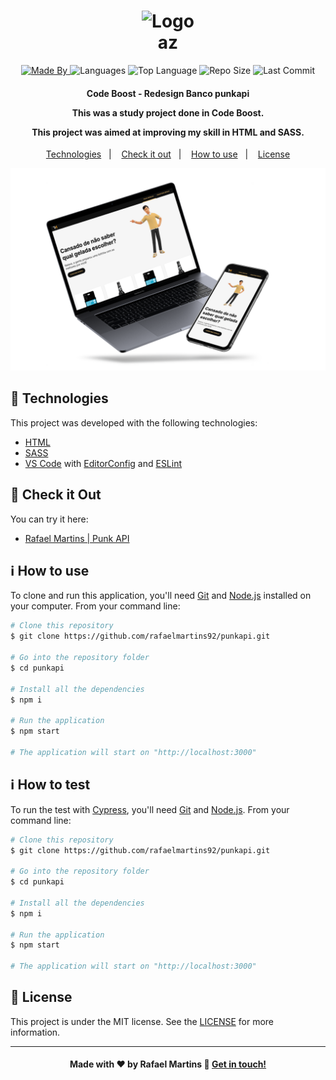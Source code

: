 <h1 align="center">
    <img alt="Logo" src="img/logo.svg" />
    <br>az
</h1>

<p align="center">
  <a href="https://www.linkedin.com/in/rafael-martins92/">
  <img alt="Made By" src="https://img.shields.io/static/v1?label=Made%20By&message=Rafael%20Martins&color=orange&style=for-the-badge">
	</a>
  
  <img alt="Languages" src="https://img.shields.io/github/languages/count/rafaelmartins92/punkapi?style=for-the-badge">
  
  <img alt="Top Language" src="https://img.shields.io/github/languages/top/rafaelmartins92/punkapi?style=for-the-badge">
  
  <img alt="Repo Size" src="https://img.shields.io/github/repo-size/rafaelmartins92/punkapi?style=for-the-badge">
  
  <img alt="Last Commit" src="https://img.shields.io/github/last-commit/rafaelmartins92/punkapi?style=for-the-badge">
</p>

<h4 align="center">
  <p>Code Boost - Redesign Banco punkapi</p>

  <p>This was a study project done in Code Boost.</p>

  <p>This project was aimed at improving my skill in HTML and SASS.</p>
</h4>

<p align="center">
  <a href="#rocket-technologies">Technologies</a>&nbsp;&nbsp;&nbsp;|&nbsp;&nbsp;&nbsp;
  <a href="#eyes-check-it-out">Check it out</a>&nbsp;&nbsp;&nbsp;|&nbsp;&nbsp;&nbsp;
  <a href="#information_source-how-to-use">How to use</a>&nbsp;&nbsp;&nbsp;|&nbsp;&nbsp;&nbsp;
  <a href="#memo-license">License</a>
</p>

<p align="center">
  <img alt="Scene" src="portfolio-scene---punkapi@2x.png">
</p>

## :rocket: Technologies

This project was developed with the following technologies:

- [HTML](https://developer.mozilla.org/pt-BR/docs/Web/HTML)
- [SASS](https://sass-lang.com/)
- [VS Code][vc] with [EditorConfig][vceditconfig] and [ESLint][vceslint]

## :eyes: Check it Out

You can try it here:

- [Rafael Martins | Punk API][demo]

## :information_source: How to use

To clone and run this application, you'll need [Git](https://git-scm.com) and [Node.js](https://nodejs.org/en/) installed on your computer. From your command line:

```bash
# Clone this repository
$ git clone https://github.com/rafaelmartins92/punkapi.git

# Go into the repository folder
$ cd punkapi

# Install all the dependencies
$ npm i

# Run the application
$ npm start

# The application will start on "http://localhost:3000"
```
## :information_source: How to test

To run the test with [Cypress](https://docs.cypress.io/), you'll need [Git](https://git-scm.com) and [Node.js](https://nodejs.org/en/). From your command line:

```bash
# Clone this repository
$ git clone https://github.com/rafaelmartins92/punkapi.git

# Go into the repository folder
$ cd punkapi

# Install all the dependencies
$ npm i

# Run the application
$ npm start

# The application will start on "http://localhost:3000"
```

## :memo: License

This project is under the MIT license. See the [LICENSE](https://github.com/rafaelmartins92/punkapi/blob/master/LICENSE) for more information.

---

<h4 align="center">
    Made with ♥ by Rafael Martins 👋 <a href="https://www.linkedin.com/in/rafael-martins92/" target="_blank">Get in touch!</a>
</h4>

[vc]: https://code.visualstudio.com/
[vceditconfig]: https://marketplace.visualstudio.com/items?itemName=EditorConfig.EditorConfig
[vceslint]: https://marketplace.visualstudio.com/items?itemName=dbaeumer.vscode-eslint
[demo]: https://punkapi-rafaelmartins.netlify.app/